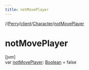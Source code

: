 ```yaml
---
title: notMovePlayer
---
```

//[Perry](../../../index.html)/[client](../index.html)/[Character](index.html)/[notMovePlayer](not-move-player.html)



# notMovePlayer



[jvm]\
var [notMovePlayer](not-move-player.html): [Boolean](https://kotlinlang.org/api/latest/jvm/stdlib/kotlin/-boolean/index.html) = false




